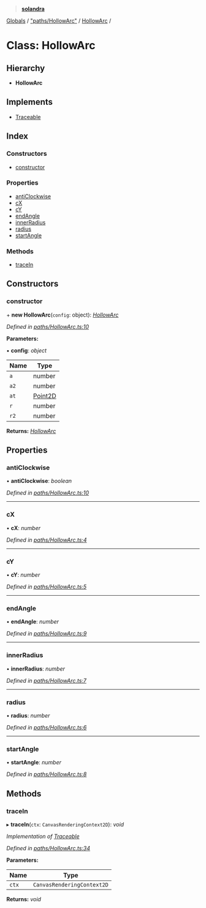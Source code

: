 > **[solandra](../README.md)**

[Globals](../README.md) / ["paths/HollowArc"](../modules/_paths_hollowarc_.md) / [HollowArc](_paths_hollowarc_.hollowarc.md) /

# Class: HollowArc

## Hierarchy

* **HollowArc**

## Implements

* [Traceable](../interfaces/_paths_index_.traceable.md)

## Index

### Constructors

* [constructor](_paths_hollowarc_.hollowarc.md#constructor)

### Properties

* [antiClockwise](_paths_hollowarc_.hollowarc.md#anticlockwise)
* [cX](_paths_hollowarc_.hollowarc.md#cx)
* [cY](_paths_hollowarc_.hollowarc.md#cy)
* [endAngle](_paths_hollowarc_.hollowarc.md#endangle)
* [innerRadius](_paths_hollowarc_.hollowarc.md#innerradius)
* [radius](_paths_hollowarc_.hollowarc.md#radius)
* [startAngle](_paths_hollowarc_.hollowarc.md#startangle)

### Methods

* [traceIn](_paths_hollowarc_.hollowarc.md#tracein)

## Constructors

###  constructor

\+ **new HollowArc**(`config`: object): *[HollowArc](_paths_hollowarc_.hollowarc.md)*

*Defined in [paths/HollowArc.ts:10](https://github.com/jamesporter/solandra/blob/511cfc3/src/lib/paths/HollowArc.ts#L10)*

**Parameters:**

▪ **config**: *object*

Name | Type |
------ | ------ |
`a` | number |
`a2` | number |
`at` | [Point2D](../modules/_types_sol_.md#point2d) |
`r` | number |
`r2` | number |

**Returns:** *[HollowArc](_paths_hollowarc_.hollowarc.md)*

## Properties

###  antiClockwise

• **antiClockwise**: *boolean*

*Defined in [paths/HollowArc.ts:10](https://github.com/jamesporter/solandra/blob/511cfc3/src/lib/paths/HollowArc.ts#L10)*

___

###  cX

• **cX**: *number*

*Defined in [paths/HollowArc.ts:4](https://github.com/jamesporter/solandra/blob/511cfc3/src/lib/paths/HollowArc.ts#L4)*

___

###  cY

• **cY**: *number*

*Defined in [paths/HollowArc.ts:5](https://github.com/jamesporter/solandra/blob/511cfc3/src/lib/paths/HollowArc.ts#L5)*

___

###  endAngle

• **endAngle**: *number*

*Defined in [paths/HollowArc.ts:9](https://github.com/jamesporter/solandra/blob/511cfc3/src/lib/paths/HollowArc.ts#L9)*

___

###  innerRadius

• **innerRadius**: *number*

*Defined in [paths/HollowArc.ts:7](https://github.com/jamesporter/solandra/blob/511cfc3/src/lib/paths/HollowArc.ts#L7)*

___

###  radius

• **radius**: *number*

*Defined in [paths/HollowArc.ts:6](https://github.com/jamesporter/solandra/blob/511cfc3/src/lib/paths/HollowArc.ts#L6)*

___

###  startAngle

• **startAngle**: *number*

*Defined in [paths/HollowArc.ts:8](https://github.com/jamesporter/solandra/blob/511cfc3/src/lib/paths/HollowArc.ts#L8)*

## Methods

###  traceIn

▸ **traceIn**(`ctx`: `CanvasRenderingContext2D`): *void*

*Implementation of [Traceable](../interfaces/_paths_index_.traceable.md)*

*Defined in [paths/HollowArc.ts:34](https://github.com/jamesporter/solandra/blob/511cfc3/src/lib/paths/HollowArc.ts#L34)*

**Parameters:**

Name | Type |
------ | ------ |
`ctx` | `CanvasRenderingContext2D` |

**Returns:** *void*